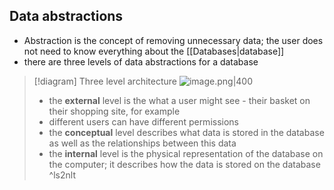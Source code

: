 ## Data abstractions

- Abstraction is the concept of removing unnecessary data; the user does not need to know everything about the [[Databases|database]]
- there are three levels of data abstractions for a database

> [!diagram] Three level architecture
> ![image.png|400](LevelsOfDatabase.png)
> - the **external** level is the what a user might see - their basket on their shopping site, for example
>- different users can have different permissions
>- the **conceptual** level describes what data is stored in the database as well as the relationships between this data
>- the **internal** level is the physical representation of the database on the computer; it describes how the data is stored on the database ^ls2nlt
